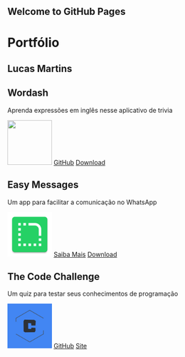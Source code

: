 ## Welcome to GitHub Pages

<!DOCTYPE html>
<html>
    <title>Portfolio</title>
    <link rel="stylesheet" href="styles.css"></link>
    <body id="body">
        <div id="div">
        <h1 id="title">Portfólio</h1>
        <h2 id="titlet">Lucas Martins</h2>
        </div>
        <div id="div2">
            <h2 id="header">Wordash</h2>
            <p id="description">Aprenda expressões em inglês nesse aplicativo de trivia</p>
            <img src="wordash.jpeg" width="100px" height="100px" id="image">
            <a id="link" href="https://github.com/RobotInc17/Lucas_Projetos">GitHub</a>
            <a id="link" href="https://play.google.com/store/apps/details?id=com.wordash.entrevos.wordashwordapp">Download</a>
        </div>
        <div id="div2">
            <h2 id="header">Easy Messages</h2>
            <p id="description">Um app para facilitar a comunicação no WhatsApp</p>
            <img src="em.jpeg" width="100px" height="100px" id="image">
            <a id="link" href="https://robotinc17.github.io/Easy-Messages/">Saiba Mais</a>
            <a id="link" href="https://play.google.com/store/apps/details?id=com.robotincorporation.entrevos.easyMessages">Download</a>
        </div>
        <div id="div2">
            <h2 id="header">The Code Challenge</h2>
            <p id="description">Um quiz para testar seus conhecimentos de programação</p>
            <img src="logo.jpeg" width="100px" height="100px" id="image">
            <a id="link" href="https://github.com/RobotInc17/thecodechallenge">GitHub</a>
            <a id="link" href="https://robotinc17.github.io/thecodechallenge/quiz.html">Site</a>
        </div>
    </body>
</html>
